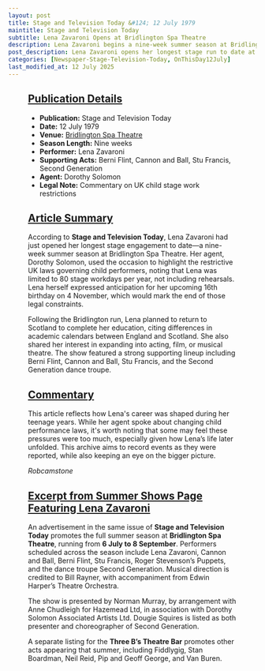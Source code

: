 ```yaml
---
layout: post
title: Stage and Television Today &#124; 12 July 1979
maintitle: Stage and Television Today
subtitle: Lena Zavaroni Opens at Bridlington Spa Theatre
description: Lena Zavaroni begins a nine-week summer season at Bridlington Spa Theatre, with commentary on child stage laws.
post_description: Lena Zavaroni opens her longest stage run to date at Bridlington Spa Theatre, while her agent calls for reform of child performance laws.
categories: [Newspaper-Stage-Television-Today, OnThisDay12July]
last_modified_at: 12 July 2025
---
```


<figure class="fig3">
  <div class="CardLayout">
    <div class="CardItem">
      <h2 id="infobox1" class="infobox">
        <a href="#infobox1">Publication Details</a>
      </h2>
      <div class="CardItem split">
        <ul>
          <li><strong>Publication:</strong> Stage and Television Today</li>
          <li><strong>Date:</strong> 12 July 1979</li>
          <li><strong>Venue:</strong> <a href="/1979-07-05-the-lena-zavaroni-show-spa-theatre-bridlington">Bridlington Spa Theatre</a></li>
          <li><strong>Season Length:</strong> Nine weeks</li>
          <li><strong>Performer:</strong> Lena Zavaroni</li>
          <li><strong>Supporting Acts:</strong> Berni Flint, Cannon and Ball, Stu Francis, Second Generation</li>
          <li><strong>Agent:</strong> Dorothy Solomon</li>
          <li><strong>Legal Note:</strong> Commentary on UK child stage work restrictions</li>
        </ul>
      </div>
    </div>
  </div>
</figure>

<figure class="fig3">
  <div class="CardLayout">
    <div class="CardItem">
      <h2 id="infobox2" class="infobox">
        <a href="#infobox2">Article Summary</a>
      </h2>
      <div class="CardItem split">
        <p>According to <strong>Stage and Television Today</strong>, Lena Zavaroni had just opened her longest stage engagement to date—a nine-week summer season at Bridlington Spa Theatre. Her agent, Dorothy Solomon, used the occasion to highlight the restrictive UK laws governing child performers, noting that Lena was limited to 80 stage workdays per year, not including rehearsals. Lena herself expressed anticipation for her upcoming 16th birthday on 4 November, which would mark the end of those legal constraints.</p>
        <p>Following the Bridlington run, Lena planned to return to Scotland to complete her education, citing differences in academic calendars between England and Scotland. She also shared her interest in expanding into acting, film, or musical theatre. The show featured a strong supporting lineup including Berni Flint, Cannon and Ball, Stu Francis, and the Second Generation dance troupe.</p>
      </div>
    </div>
  </div>
</figure>

<figure class="fig3">
  <div class="CardLayout">
    <div class="CardItem">
      <h2 id="infobox3" class="infobox">
        <a href="#infobox3">Commentary</a>
      </h2>
      <div class="CardItem split">
        <p>This article reflects how Lena's career was shaped during her teenage years. While her agent spoke about changing child performance laws, it's worth noting that some may feel these pressures were too much, especially given how Lena’s life later unfolded. This archive aims to record events as they were reported, while also keeping an eye on the bigger picture.</p>
<cite>Robcamstone</cite>
      </div>
    </div>
  </div>
</figure>

<figure class="fig3">
  <div class="CardLayout">
    <div class="CardItem">
      <h2 id="infobox4" class="infobox">
        <a href="#infobox4">Excerpt from Summer Shows Page Featuring Lena Zavaroni</a>
      </h2>
      <div class="CardItem split">
        <p>An advertisement in the same issue of <strong>Stage and Television Today</strong> promotes the full summer season at <strong>Bridlington Spa Theatre</strong>, running from <strong>6 July to 8 September</strong>. Performers scheduled across the season include Lena Zavaroni, Cannon and Ball, Berni Flint, Stu Francis, Roger Stevenson’s Puppets, and the dance troupe Second Generation. Musical direction is credited to Bill Rayner, with accompaniment from Edwin Harper’s Theatre Orchestra.</p>
        <p>The show is presented by Norman Murray, by arrangement with Anne Chudleigh for Hazemead Ltd, in association with Dorothy Solomon Associated Artists Ltd. Dougie Squires is listed as both presenter and choreographer of Second Generation.</p>
        <p>A separate listing for the <strong>Three B’s Theatre Bar</strong> promotes other acts appearing that summer, including Fiddlygig, Stan Boardman, Neil Reid, Pip and Geoff George, and Van Buren.</p>
      </div>
    </div>
  </div>
</figure>
